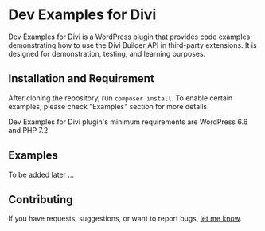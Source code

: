 # Dev Examples for Divi

Dev Examples for Divi is a WordPress plugin that provides code examples demonstrating how to use the Divi Builder API in third-party extensions. It is designed for demonstration, testing, and learning purposes.

## Installation and Requirement

After cloning the repository, run `composer install`. To enable certain examples, please check "Examples" section for more details.

Dev Examples for Divi plugin's minimum requirements are WordPress 6.6 and PHP 7.2.

## Examples

To be added later ...

## Contributing

If you have requests, suggestions, or want to report bugs, [let me know](https://github.com/ayubadiputra/dev-examples-for-divi/issues).
